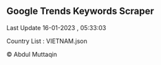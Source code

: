 

## Google Trends Keywords Scraper 
 
Last Update 16-01-2023 , 05:33:03

Country List :
VIETNAM.json



© Abdul Muttaqin 
